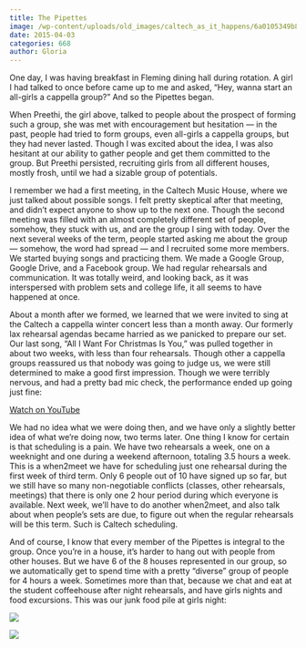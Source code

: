 ```yaml
---
title: The Pipettes
image: /wp-content/uploads/old_images/caltech_as_it_happens/6a0105349b8251970b01b7c76daa32970b.png
date: 2015-04-03
categories: 668
author: Gloria
---
```



One day, I was having breakfast in Fleming dining hall during rotation. A girl I had talked to once before came up to me and asked, “Hey, wanna start an all-girls a cappella group?” And so the Pipettes began. 

When Preethi, the girl above, talked to people about the prospect of forming such a group, she was met with encouragement but hesitation — in the past, people had tried to form groups, even all-girls a cappella groups, but they had never lasted. Though I was excited about the idea, I was also hesitant at our ability to gather people and get them committed to the group. But Preethi persisted, recruiting girls from all different houses, mostly frosh, until we had a sizable group of potentials. 

I remember we had a first meeting, in the Caltech Music House, where we just talked about possible songs. I felt pretty skeptical after that meeting, and didn’t expect anyone to show up to the next one. Though the second meeting was filled with an almost completely different set of people, somehow, they stuck with us, and are the group I sing with today. Over the next several weeks of the term, people started asking me about the group — somehow, the word had spread — and I recruited some more members. We started buying songs and practicing them. We made a Google Group, Google Drive, and a Facebook group. We had regular rehearsals and communication. It was totally weird, and looking back, as it was interspersed with problem sets and college life, it all seems to have happened at once.

About a month after we formed, we learned that we were invited to sing at the Caltech a cappella winter concert less than a month away. Our formerly lax rehearsal agendas became harried as we panicked to prepare our set. Our last song, “All I Want For Christmas Is You,” was pulled together in about two weeks, with less than four rehearsals. Though other a cappella groups reassured us that nobody was going to judge us, we were still determined to make a good first impression. Though we were terribly nervous, and had a pretty bad mic check, the performance ended up going just fine:

[Watch on YouTube](https://www.youtube.com/watch?v=cSPt5AyBzXQ)

We had no idea what we were doing then, and we have only a slightly better idea of what we’re doing now, two terms later. One thing I know for certain is that scheduling is a pain. We have two rehearsals a week, one on a weeknight and one during a weekend afternoon, totaling 3.5 hours a week. This is a when2meet we have for scheduling just one rehearsal during the first week of third term. Only 6 people out of 10 have signed up so far, but we still have so many non-negotiable conflicts (classes, other rehearsals, meetings) that there is only one 2 hour period during which everyone is available. Next week, we’ll have to do another when2meet, and also talk about when people’s sets are due, to figure out when the regular rehearsals will be this term. Such is Caltech scheduling.

And of course, I know that every member of the Pipettes is integral to the group. Once you’re in a house, it’s harder to hang out with people from other houses. But we have 6 of the 8 houses represented in our group, so we automatically get to spend time with a pretty “diverse” group of people for 4 hours a week. Sometimes more than that, because we chat and eat at the student coffeehouse after night rehearsals, and have girls nights and food excursions. This was our junk food pile at girls night:

![](/old_images/caltech_as_it_happens/6a0105349b8251970b01b8d0f74a14970c.jpg)


![](/old_images/caltech_as_it_happens/6a0105349b8251970b01b7c76daafa970b.jpg)
